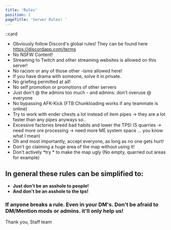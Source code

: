 ```yaml
---
title: 'Rules'
position: 1
pageTitle: 'Server Rules! '
---
```



::card

- Obviously follow Discord's global rules! They can be found here https://discordapp.com/terms
- No NSFW Content!
- Streaming to Twitch and other streaming websites is allowed on this server!
- No racism or any of those other -isms allowed here!
- If you have drama with someone, solve it in private.
- No griefing permitted at all!
- No self promotion or promotions of other servers
- Just don't @ the admins too much - and admins: don't overuse @ everyone 
- No bypassing AFK-Kick (FTB Chunkloading works if any teammate is online)
- Try to work with ender chests a lot instead of item pipes -> they are a lot faster than any pipes anyways so..
- Excessive factories breed bad habits and lower the TPS!
(5 quarries -> need more ore processing -> need more ME system space ... you know what I mean)
- Oh and most importantly, accept everyone, as long as no one gets hurt!
-  Don't go claiming a huge area of the map without using it!
- Don't actively *try * to make the map ugly (No empty, quarried out areas for example)
## In general these rules can be simplified to:
- **Just don't be an asshole to people!**
- **And don't be an asshole to the tps!**
### If anyone breaks a rule. Even in your DM's. Don't be afraid to DM/Mention mods or admins. it'll only help us!
Thank you, 
     Staff team